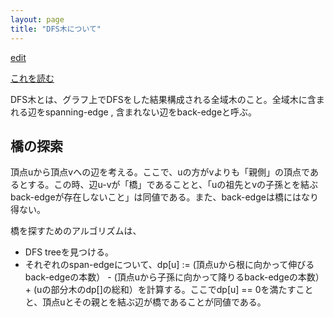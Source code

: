 ```yaml
---
layout: page
title: "DFS木について"
---
```


[edit](https://github.com/harufujimoto/harufujimoto.github.io/blob/master/_posts/graph/2020-09-11-dfstree.md)

[これを読む](https://codeforces.com/blog/entry/68138)

DFS木とは、グラフ上でDFSをした結果構成される全域木のこと。全域木に含まれる辺をspanning-edge , 含まれない辺をback-edgeと呼ぶ。

## 橋の探索

頂点uから頂点vへの辺を考える。ここで、uの方がvよりも「親側」の頂点であるとする。この時、辺u-vが「橋」であることと、「uの祖先とvの子孫とを結ぶback-edgeが存在しないこと」は同値である。また、back-edgeは橋にはなり得ない。

橋を探すためのアルゴリズムは、

- DFS treeを見つける。
- それぞれのspan-edgeについて、dp\[u] := (頂点uから根に向かって伸びるback-edgeの本数） - (頂点uから子孫に向かって降りるback-edgeの本数） + (uの部分木のdp\[]の総和）を計算する。ここでdp\[u] == 0を満たすことと、頂点uとその親とを結ぶ辺が橋であることが同値である。
